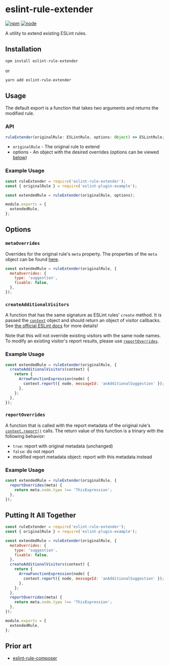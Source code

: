 # eslint-rule-extender

[![npm](https://img.shields.io/npm/v/eslint-rule-extender.svg?style=flat-square)](https://www.npmjs.com/package/eslint-rule-extender/)
[![node](https://img.shields.io/node/v/eslint-rule-extender.svg?style=flat-square)](https://nodejs.org/en/)

A utility to extend existing ESLint rules.

## Installation

```sh
npm install eslint-rule-extender
```

or

```sh
yarn add eslint-rule-extender
```

## Usage

The default export is a function that takes two arguments and returns the modified rule.

### API

```ts
ruleExtender(originalRule: ESLintRule, options: Object) => ESLintRule;
```

- `originalRule` - The original rule to extend
- options - An object with the desired overrides (options can be viewed [below](#options))

### Example Usage

```js
const ruleExtender = require('eslint-rule-extender');
const { originalRule } = require('eslint-plugin-example');

const extendedRule = ruleExtender(originalRule, options);

module.exports = {
  extendedRule,
};
```

## Options

### `metaOverrides`

Overrides for the original rule's `meta` property. The properties of the `meta` object can be found [here](https://eslint.org/docs/developer-guide/working-with-rules#rule-basics).

```js
const extendedRule = ruleExtender(originalRule, {
  metaOverrides: {
    type: 'suggestion',
    fixable: false,
  },
});
```

### `createAdditionalVisitors`

A function that has the same signature as ESLint rules' `create` method. It is passed the [`context`](https://eslint.org/docs/developer-guide/working-with-rules#the-context-object) object and should return an object of visitor callbacks.  See [the official ESLint docs](https://eslint.org/docs/developer-guide/working-with-rules#rule-basics) for more details!

Note that this will not override existing visitors with the same node names. To modify an existing visitor's report results, please use [`reportOverrides`](#reportoverrides).

### Example Usage

```js
const extendedRule = ruleExtender(originalRule, {
  createAdditionalVisitors(context) {
    return {
      ArrowFunctionExpression(node) {
        context.report({ node, messageId: 'anAdditionalSuggestion' });
      },
    };
  },
});
```

### `reportOverrides`

A function that is called with the report metadata of the original rule's [`context.report()`](https://eslint.org/docs/developer-guide/working-with-rules#contextreport) calls. The return value of this function is a trinary with the following behavior:

- `true`: report with original metadata (unchanged)
- `false`: do not report
- modified report metadata object: report with this metadata instead

### Example Usage

```js
const extendedRule = ruleExtender(originalRule, {
  reportOverrides(meta) {
    return meta.node.type !== 'ThisExpression';
  },
});
```

## Putting It All Together

```js
const ruleExtender = require('eslint-rule-extender');
const { originalRule } = require('eslint-plugin-example');

const extendedRule = ruleExtender(originalRule, {
  metaOverrides: {
    type: 'suggestion',
    fixable: false,
  },
  createAdditionalVisitors(context) {
    return {
      ArrowFunctionExpression(node) {
        context.report({ node, messageId: 'anAdditionalSuggestion' });
      },
    };
  },
  reportOverrides(meta) {
    return meta.node.type !== 'ThisExpression';
  },
});

module.exports = {
  extendedRule,
};
```

## Prior art

- [eslint-rule-composer](https://github.com/not-an-aardvark/eslint-rule-composer)
